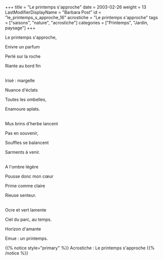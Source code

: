 +++
title = "Le printemps s'approche"
date = 2003-02-26
weight = 13
LastModifierDisplayName = "Barbara Post"
id = "le_printemps_s_approche_16"
acrostiche = "Le printemps s'approche"
tags = ["saisons", "nature", "acrostiche"]
categories = ["Printemps", "Jardin, paysage"]
+++

Le printemps s'approche,

Enivre un parfum

Perlé sur la roche

Riante au bord fin

 \
Irisé : margelle

Nuance d'éclats

Toutes les ombelles,

Enamoure aplats.

 \
Mus brins d'herbe lancent

Pas en souvenir,

Souffles se balancent

Sarments à venir.

 \
A l'ombre légère

Pousse donc mon cœur

Prime comme claire

Rieuse senteur.

 \
Ocre et vert lamente

Ciel du parc, au temps.

Horizon d'amante

Emue : un printemps.

{{% notice style="primary" %}}
Acrostiche : Le printemps s'approche
{{% /notice %}}
